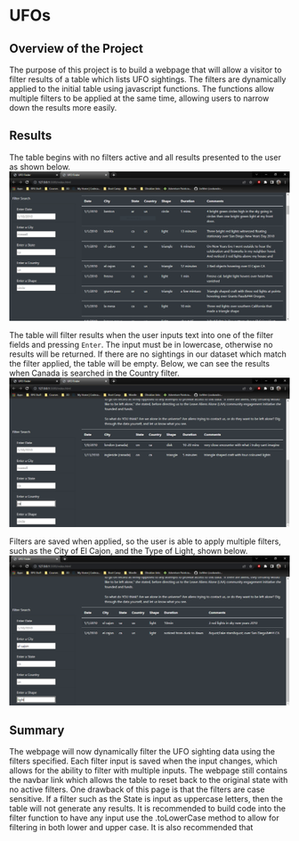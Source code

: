 # UFOs
## Overview of the Project
The purpose of this project is to build a webpage that will allow a visitor to filter results of a table which lists UFO sightings. The filters are dynamically applied to the initial table using javascript functions. The functions allow multiple filters to be applied at the same time, allowing users to narrow down the results more easily.
## Results
The table begins with no filters active and all results presented to the user as shown below.
![No Filters](https://github.com/JorMerr/UFOs/blob/main/static/images/no-filters.PNG)

The table will filter results when the user inputs text into one of the filter fields and pressing `Enter`. The input must be in lowercase, otherwise no results will be returned. 
If there are no sightings in our dataset which match the filter applied, the table will be empty. Below, we can see the results when Canada is searched in the Country filter.
![Country: Canada](https://github.com/JorMerr/UFOs/blob/main/static/images/filter-country-Canada.PNG)

Filters are saved when applied, so the user is able to apply multiple filters, such as the City of El Cajon, and the Type of Light, shown below.
![City: El Cajon, Type: Light](https://github.com/JorMerr/UFOs/blob/main/static/images/filter-city-El_Cajon-type-Light.PNG)


## Summary
The webpage will now dynamically filter the UFO sighting data using the filters specified. Each filter input is saved when the input changes, which allows for the ability to filter with multiple inputs. The webpage still contains the navbar link which allows the table to reset back to the original state with no active filters.
One drawback of this page is that the filters are case sensitive. If a filter such as the State is input as uppercase letters, then the table will not generate any results. 
It is recommended to build code into the filter function to have any input use the .toLowerCase method to allow for filtering in both lower and upper case. It is also recommended that 